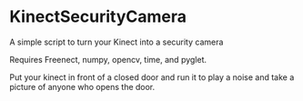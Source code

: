 # KinectSecurityCamera
A simple script to turn your Kinect into a security camera

Requires Freenect, numpy, opencv, time, and pyglet.

Put your kinect in front of a closed door and run it to play a noise and take a picture of anyone who opens the door.
